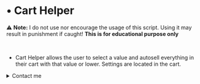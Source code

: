 # • Cart Helper

:warning: **Note:** I do not use nor encourage the usage of this script. Using it may result in punishment if caught! **This is for educational purpose only**

<br>

* Cart Helper allows the user to select a value and autosell everything in their cart with that value or lower. Settings are located in the cart.

<details>
<summary>Contact me</summary>

<details>
<summary>Removal</summary>

* For removal, contact me on Discord: [aftxrlifx](https://discord.com/users/922843169480122388/)
</details>

<details>
<summary>Modification</summary>

* Want to contribute to any of these projects? Contact me on Discord: [aftxrlifx](https://discord.com/users/922843169480122388/)

</details>

</details>